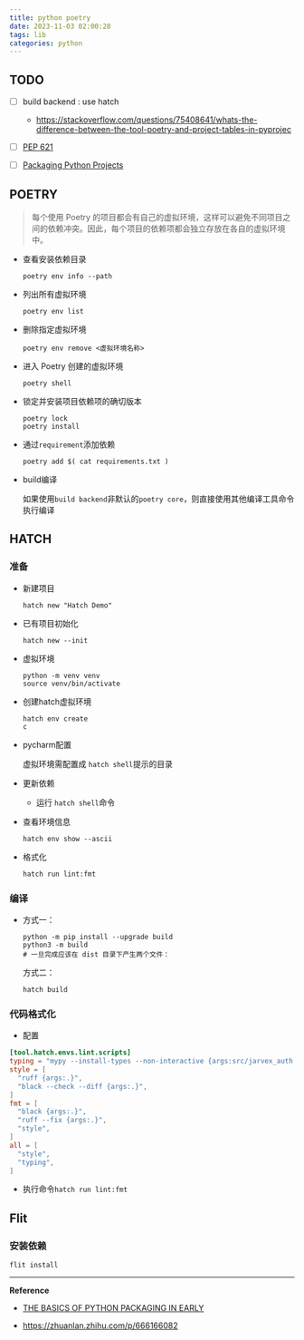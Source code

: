 ```yaml
---
title: python poetry
date: 2023-11-03 02:00:28
tags: lib
categories: python
---
```


## TODO

- [ ] build backend : use hatch 
  - https://stackoverflow.com/questions/75408641/whats-the-difference-between-the-tool-poetry-and-project-tables-in-pyprojec

- [ ] [PEP 621 ](https://peps.python.org/pep-0621/)
- [ ] [Packaging Python Projects](https://packaging.python.org/en/latest/tutorials/packaging-projects/)

## POETRY 

> 每个使用 Poetry 的项目都会有自己的虚拟环境，这样可以避免不同项目之间的依赖冲突。因此，每个项目的依赖项都会独立存放在各自的虚拟环境中。

- 查看安装依赖目录

  ```shell
  poetry env info --path
  ```

- 列出所有虚拟环境

  ```shell
  poetry env list
  ```

- 删除指定虚拟环境

  ```shell
  poetry env remove <虚拟环境名称>
  ```

- 进入 Poetry 创建的虚拟环境

  ```
  poetry shell
  ```


- 锁定并安装项目依赖项的确切版本

  ```shell
  poetry lock
  poetry install
  ```

  

- 通过`requirement`添加依赖

  ```shell
  poetry add $( cat requirements.txt )
  ```

  

- build编译

  如果使用`build backend`非默认的`poetry core`，则直接使用其他编译工具命令执行编译



## HATCH

### 准备

- 新建项目

  `hatch new "Hatch Demo"`

- 已有项目初始化

  `hatch new --init`

- 虚拟环境

  ```shell
  python -m venv venv
  source venv/bin/activate
  ```

- 创建hatch虚拟环境

  ```shell
  hatch env create
  c 
  ```

- pycharm配置

  虚拟环境需配置成 `hatch shell`提示的目录

- 更新依赖

  - 运行 `hatch shell`命令

- 查看环境信息

  ```shell
  hatch env show --ascii
  ```


- 格式化

  ```shell
  hatch run lint:fmt
  ```

  

  



### 编译

- 方式一：

  ```shell
  python -m pip install --upgrade build
  python3 -m build
  # 一旦完成应该在 dist 目录下产生两个文件：
  ```

  方式二：

  ```shell
  hatch build
  ```


### 代码格式化

- 配置

```toml
[tool.hatch.envs.lint.scripts]
typing = "mypy --install-types --non-interactive {args:src/jarvex_auth tests}"
style = [
  "ruff {args:.}",
  "black --check --diff {args:.}",
]
fmt = [
  "black {args:.}",
  "ruff --fix {args:.}",
  "style",
]
all = [
  "style",
  "typing",
]
```

- 执行命令`hatch run lint:fmt`



## Flit	

### 安装依赖

```shell
flit install
```









---

**Reference**

- [THE BASICS OF PYTHON PACKAGING IN EARLY](https://drivendata.co/blog/python-packaging-2023)

- https://zhuanlan.zhihu.com/p/666166082

  